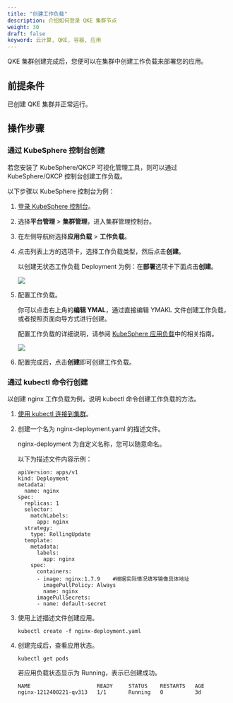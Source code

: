 ```yaml
---
title: "创建工作负载"
description: 介绍如何登录 QKE 集群节点
weight: 30
draft: false
keyword: 云计算, QKE, 容器, 应用
---
```


QKE 集群创建完成后，您便可以在集群中创建工作负载来部署您的应用。

## 前提条件

已创建 QKE 集群并正常运行。

## 操作步骤

### 通过 KubeSphere 控制台创建

若您安装了 KubeSphere/QKCP 可视化管理工具，则可以通过 KubeSphere/QKCP 控制台创建工作负载。

以下步骤以 KubeSphere 控制台为例：

1. [登录 KubeSphere 控制台](/container/qke_plus/manual/console/access_ks/)。

2. 选择**平台管理** > **集群管理**，进入集群管理控制台。

3. 在左侧导航树选择**应用负载** > **工作负载**。

4. 点击列表上方的选项卡，选择工作负载类型，然后点击**创建**。

   以创建无状态工作负载 Deployment 为例：在**部署**选项卡下面点击**创建**。

   ![](../../_images/create_workload.png)

5. 配置工作负载。

   你可以点击右上角的**编辑 YMAL**，通过直接编辑 YMAKL 文件创建工作负载，或者按照页面向导方式进行创建。

   配置工作负载的详细说明，请参阅 [KubeSphere 应用负载](https://kubesphere.com.cn/docs/project-user-guide/application-workloads/deployments/)中的相关指南。

   ![](../../_images/create_deployment_1.png)

6. 配置完成后，点击**创建**即可创建工作负载。

### 通过 kubectl 命令行创建

以创建 nginx 工作负载为例，说明 kubectl 命令创建工作负载的方法。

1. [使用 kubectl 连接到集群](/container/qke_plus/manual/mgt_cluster/connect/kubectl_cnect/)。

2. 创建一个名为 nginx-deployment.yaml 的描述文件。

   nginx-deployment 为自定义名称，您可以随意命名。

   以下为描述文件内容示例：

   ```
   apiVersion: apps/v1
   kind: Deployment
   metadata:
     name: nginx
   spec:
     replicas: 1
     selector:
       matchLabels:
         app: nginx
     strategy:
       type: RollingUpdate
     template:
       metadata:
         labels:
           app: nginx
       spec:
         containers:
         - image: nginx:1.7.9    #根据实际情况填写镜像具体地址
           imagePullPolicy: Always
           name: nginx
         imagePullSecrets:
         - name: default-secret
   ```

   

3. 使用上述描述文件创建应用。

   ```
   kubectl create -f nginx-deployment.yaml
   ```

4. 创建完成后，查看应用状态。

   ```
   kubectl get pods
   ```

   若应用负载状态显示为 Running，表示已创建成功。

   ```
   NAME                     READY     STATUS    RESTARTS   AGE
   nginx-1212400221-qv313   1/1       Running   0          3d
   ```

   
